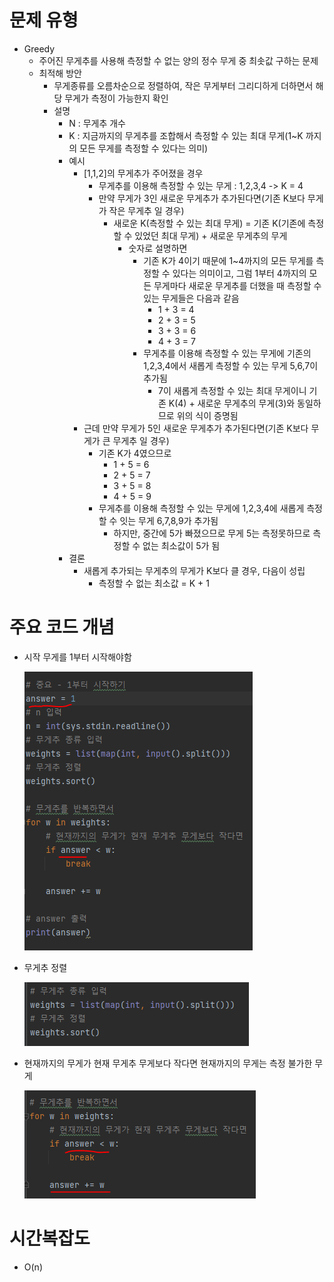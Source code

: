# 문제 유형
- Greedy
  - 주어진 무게추를 사용해 측정할 수 없는 양의 정수 무게 중 최솟값 구하는 문제
  - 최적해 방안
    - 무게종류를 오름차순으로 정렬하여, 작은 무게부터 그리디하게 더하면서 해당 무게가 측정이 가능한지 확인
    - 설명
      - N : 무게추 개수
      - K : 지금까지의 무게추를 조합해서 측정할 수 있는 최대 무게(1~K 까지의 모든 무게를 측정할 수 있다는 의미)
      - 예시
        - [1,1,2]의 무게추가 주어졌을 경우
          - 무게추를 이용해 측정할 수 있는 무게 : 1,2,3,4 -> K = 4
          - 만약 무게가 3인 새로운 무게추가 추가된다면(기존 K보다 무게가 작은 무게추 일 경우)
            - 새로운 K(측정할 수 있는 최대 무게) = 기존 K(기존에 측정할 수 있었던 최대 무게) + 새로운 무게추의 무게 
              - 숫자로 설명하면 
                - 기존 K가 4이기 때문에 1~4까지의 모든 무게를 측정할 수 있다는 의미이고, 그럼 1부터 4까지의 모든 무게마다 새로운 무게추를 더했을 때 측정할 수 있는 무게들은 다음과 같음
                  - 1 + 3 = 4
                  - 2 + 3 = 5
                  - 3 + 3 = 6
                  - 4 + 3 = 7
                - 무게추를 이용해 측정할 수 있는 무게에 기존의 1,2,3,4에서 새롭게 측정할 수 있는 무게 5,6,7이 추가됨
                  - 7이 새롭게 측정할 수 있는 최대 무게이니 기존 K(4) + 새로운 무게추의 무게(3)와 동일하므로 위의 식이 증명됨 
        - 근데 만약 무게가 5인 새로운 무게추가 추가된다면(기존 K보다 무게가 큰 무게추 일 경우)
          - 기존 K가 4였으므로 
            - 1 + 5 = 6
            - 2 + 5 = 7
            - 3 + 5 = 8
            - 4 + 5 = 9
          - 무게추를 이용해 측정할 수 있는 무게에 1,2,3,4에 새롭게 측정할 수 잇는 무게 6,7,8,9가 추가됨
            - 하지만, 중간에 5가 빠졌으므로 무게 5는 측정못하므로 측정할 수 없는 최소값이 5가 됨
      - 결론
        - 새롭게 추가되는 무게추의 무게가 K보다 클 경우, 다음이 성립 
          - 측정할 수 없는 최소값 = K + 1 

# 주요 코드 개념
- 시작 무게를 1부터 시작해야함

  ![img_1.png](../../../이미지/저울_1.png)

- 무게추 정렬 

  ![img_2.png](../../../이미지/저울_2.png)

- 현재까지의 무게가 현재 무게추 무게보다 작다면 현재까지의 무게는 측정 불가한 무게 

  ![img_3.png](../../../이미지/저울_3.png)

# 시간복잡도
- O(n)